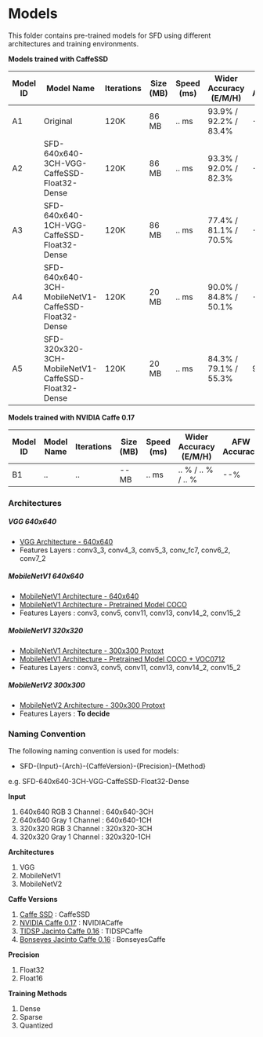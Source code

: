 # Models
This folder contains pre-trained models for SFD using different architectures and training environments.

__Models trained with CaffeSSD__

| Model ID    | Model Name    | Iterations   | Size (MB)   | Speed (ms)  | Wider Accuracy (E/M/H) | AFW Accuracy | Pascal Accuracy | FDDB Accuracy (D/C) | Download URL |
| ------------- | ------------- | ------------- |-------------|-------------| --------------| ----------------| --------------| --------------| --------------|
| A1 | Original                                        | 120K | 86 MB | .. ms | 93.9% / 92.2% / 83.4%| --% | --% | --% / --% | [link](https://drive.google.com/file/d/1CboBIsjcDQ-FC1rMES6IjTl6sYQDoD6u/view) |
| A2 | SFD-640x640-3CH-VGG-CaffeSSD-Float32-Dense      | 120K | 86 MB | .. ms | 93.3% / 92.0% / 82.3%| --% | --% | --% / --% | [link](https://drive.google.com/drive/u/0/folders/1WbTmDlUst-90lB8NC_KtcE11v49wW7W2) |
| A3 | SFD-640x640-1CH-VGG-CaffeSSD-Float32-Dense      | 120K | 86 MB | .. ms | 77.4% / 81.1% / 70.5% | --% | --% | --% / --% | [link](https://drive.google.com/open?id=1fudH6TU29F0oOVlIE2trulzCdhmJqJUh) |
| A4 | SFD-640x640-3CH-MobileNetV1-CaffeSSD-Float32-Dense      | 120K | 20 MB | .. ms | 90.0% / 84.8% / 50.1% | --% | --% | --% / --% | [link](https://drive.google.com/open?id=1ROB_Jfjy5PO9V5Xrr72yxqKVWDxNFUkl) |
| A5 | SFD-320x320-3CH-MobileNetV1-CaffeSSD-Float32-Dense      | 120K | 20 MB | .. ms | 84.3% / 79.1% / 55.3% | 97.45% | 96.03% | --% / --% | [link](https://drive.google.com/drive/folders/1nrcekK5sLOUL3zVCzBaORwZTKw6mXnxM?usp=sharing) |

__Models trained with NVIDIA Caffe 0.17__

| Model ID    | Model Name    | Iterations   | Size (MB)   | Speed (ms)  | Wider Accuracy (E/M/H) | AFW Accuracy | Pascal Accuracy |FDDB Accuracy (D/C) | Download URL |
| ------------- | ------------- | ------------- |-------------|-------------| --------------| ----------------| --------------| --------------| --------------|
| B1 | ..     | .. | -- MB | .. ms | .. % / .. % / .. % | --% | --% | --% / --% | .. |

### Architectures

##### VGG 640x640
- [VGG Architecture - 640x640](https://github.com/oylz/SFD/blob/master/model/deploy.prototxt)
- Features Layers : conv3_3, conv4_3, conv5_3, conv_fc7, conv6_2, conv7_2

##### MobileNetV1 640x640
- [MobileNetV1 Architecture - 640x640]()
- [MobileNetV1 Architecture - Pretrained Model COCO](https://drive.google.com/open?id=0B3gersZ2cHIxVFI1Rjd5aDgwOG8)
- Features Layers : conv3, conv5, conv11, conv13, conv14_2, conv15_2

##### MobileNetV1 320x320
- [MobileNetV1 Architecture - 300x300 Protoxt](https://github.com/chuanqi305/MobileNet-SSD/blob/master/MobileNetSSD_deploy.prototxt)
- [MobileNetV1 Architecture - Pretrained Model COCO + VOC0712](https://drive.google.com/open?id=0B3gersZ2cHIxVFI1Rjd5aDgwOG8)
- Features Layers : conv3, conv5, conv11, conv13, conv14_2, conv15_2

##### MobileNetV2 300x300
- [MobileNetV2 Architecture - 300x300 Protoxt](https://github.com/chuanqi305/MobileNetv2-SSDLite/blob/master/train.prototxt)
- Features Layers : __To decide__


### Naming Convention
The following naming convention is used for models:

+ SFD-{Input}-{Arch}-{CaffeVersion}-{Precision}-{Method}

e.g. SFD-640x640-3CH-VGG-CaffeSSD-Float32-Dense

__Input__
1. 640x640 RGB 3 Channel : 640x640-3CH
2. 640x640 Gray 1 Channel : 640x640-1CH
3. 320x320 RGB 3 Channel : 320x320-3CH
4. 320x320 Gray 1 Channel : 320x320-1CH

__Architectures__
1. VGG
2. MobileNetV1
3. MobileNetV2

__Caffe Versions__
1. [Caffe SSD](https://github.com/weiliu89/caffe/tree/ssd) : CaffeSSD
2. [NVIDIA Caffe 0.17](https://github.com/NVIDIA/caffe) : NVIDIACaffe
3. [TIDSP Jacinto Caffe 0.16](https://github.com/tidsp/caffe-jacinto) : TIDSPCaffe
4. [Bonseyes Jacinto Caffe 0.16](https://github.com/bonseyes/caffe-jacinto) : BonseyesCaffe

__Precision__
1. Float32
2. Float16

__Training Methods__
1. Dense
2. Sparse
3. Quantized




